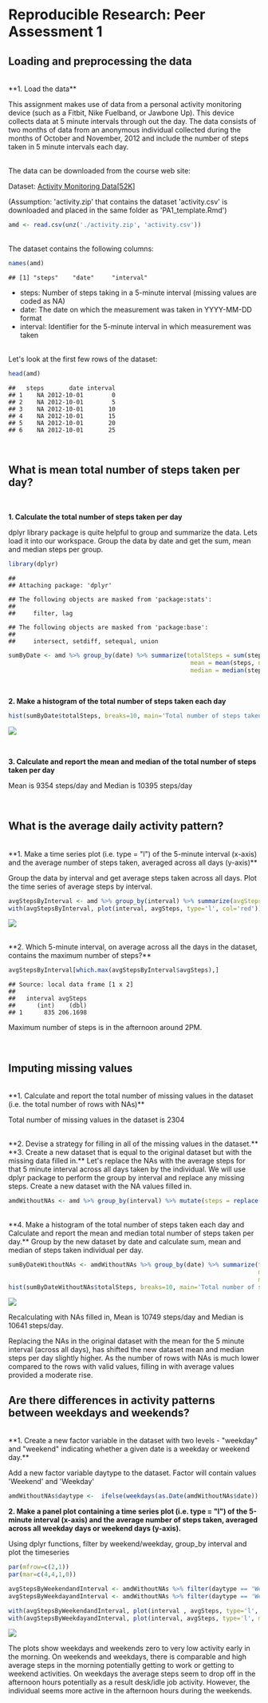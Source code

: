 # Reproducible Research: Peer Assessment 1


## Loading and preprocessing the data
<br/>
**1. Load the data**

This assignment makes use of data from a personal activity monitoring device (such as a Fitbit, Nike Fuelband, or Jawbone Up). This device collects data at 5 minute intervals through out the day. The data consists of two months of data from an anonymous individual collected during the months of October and November, 2012 and include the number of steps taken in 5 minute intervals each day.

<br/>
The data can be downloaded from the course web site:

Dataset: [Activity Monitoring Data[52K]](https://d396qusza40orc.cloudfront.net/repdata%2Fdata%2Factivity.zip)

(Assumption: 'activity.zip' that contains the dataset 'activity.csv' is downloaded and placed in the same folder as 'PA1_template.Rmd')


```r
amd <- read.csv(unz('./activity.zip', 'activity.csv'))
```

<br/>
The dataset contains the following columns:

```r
names(amd)
```

```
## [1] "steps"    "date"     "interval"
```

- steps: Number of steps taking in a 5-minute interval (missing values are coded as NA)
- date: The date on which the measurement was taken in YYYY-MM-DD format
- interval: Identifier for the 5-minute interval in which measurement was taken

<br/>
Let's look at the first few rows of the dataset:

```r
head(amd)
```

```
##   steps       date interval
## 1    NA 2012-10-01        0
## 2    NA 2012-10-01        5
## 3    NA 2012-10-01       10
## 4    NA 2012-10-01       15
## 5    NA 2012-10-01       20
## 6    NA 2012-10-01       25
```
<br/>

## What is mean total number of steps taken per day?
<br/>

**1. Calculate the total number of steps taken per day**

dplyr library package is quite helpful to group and summarize the data. Lets load it into our workspace.
Group the data by date and get the sum, mean and median steps per group.

```r
library(dplyr)
```

```
## 
## Attaching package: 'dplyr'
```

```
## The following objects are masked from 'package:stats':
## 
##     filter, lag
```

```
## The following objects are masked from 'package:base':
## 
##     intersect, setdiff, setequal, union
```

```r
sumByDate <- amd %>% group_by(date) %>% summarize(totalSteps = sum(steps, na.rm = TRUE), 
                                                   mean = mean(steps, na.rm=TRUE), 
                                                   median = median(steps, na.rm=TRUE))
```

<br/>

**2. Make a histogram of the total number of steps taken each day**

```r
hist(sumByDate$totalSteps, breaks=10, main='Total number of steps taken each day', xlab='Steps', col='red')
```

![](PA1_template_files/figure-html/unnamed-chunk-5-1.png)<!-- -->

<br/>

**3. Calculate and report the mean and median of the total number of steps taken per day**

Mean is 9354 steps/day and Median is 10395 steps/day

<br/>

## What is the average daily activity pattern?

<br/>
**1. Make a time series plot (i.e. type = "l") of the 5-minute interval (x-axis) and the average number of steps taken, averaged across all days (y-axis)**

Group the data by interval and get average steps taken across all days. Plot the time series of average steps by interval.

```r
avgStepsByInterval <- amd %>% group_by(interval) %>% summarize(avgSteps = mean(steps, na.rm=TRUE))
with(avgStepsByInterval, plot(interval, avgSteps, type='l', col='red'))
```

![](PA1_template_files/figure-html/unnamed-chunk-6-1.png)<!-- -->

<br/>
**2. Which 5-minute interval, on average across all the days in the dataset, contains the maximum number of steps?**

```r
avgStepsByInterval[which.max(avgStepsByInterval$avgSteps),]
```

```
## Source: local data frame [1 x 2]
## 
##   interval avgSteps
##      (int)    (dbl)
## 1      835 206.1698
```
Maximum number of steps is in the afternoon around 2PM.

<br/>

## Imputing missing values

<br/>
**1. Calculate and report the total number of missing values in the dataset (i.e. the total number of rows with NAs)**

Total number of missing values in the dataset is 2304

<br/>
**2. Devise a strategy for filling in all of the missing values in the dataset.**
**3. Create a new dataset that is equal to the original dataset but with the missing data filled in.**
Let's replace the NAs with the average steps for that 5 minute interval across all days taken by the individual. We will use dplyr package to perform the group by interval and replace any missing steps. Create a new dataset with the NA values filled in.

```r
amdWithoutNAs <- amd %>% group_by(interval) %>% mutate(steps = replace(steps, is.na(steps), as.integer(mean(steps, na.rm=TRUE))))
```

<br/>
**4. Make a histogram of the total number of steps taken each day and Calculate and report the mean and median total number of steps taken per day.**
Group by the new dataset by date and calculate sum, mean and median of steps taken individual per day.

```r
sumByDateWithoutNAs <- amdWithoutNAs %>% group_by(date) %>% summarize(totalSteps = sum(steps, na.rm = TRUE),
                                                                      mean = mean(steps, na.rm=TRUE),
                                                                      median = median(steps, na.rm=TRUE))
hist(sumByDateWithoutNAs$totalSteps, breaks=10, main='Total number of steps taken each day', xlab='Steps', col='red')
```

![](PA1_template_files/figure-html/unnamed-chunk-9-1.png)<!-- -->

Recalculating with NAs filled in, Mean is 10749 steps/day and Median is 10641 steps/day.

Replacing the NAs in the original dataset with the mean for the 5 minute interval (across all days), has shifted the new dataset mean and median steps per day slightly higher. As the number of rows with NAs is much lower compared to the rows with valid values, filling in with average values provided a moderate rise. 
<br/>

## Are there differences in activity patterns between weekdays and weekends?

<br/>
**1. Create a new factor variable in the dataset with two levels - "weekday" and "weekend" indicating whether a given date is a weekday or weekend day.**

Add a new factor variable daytype to the dataset. Factor will contain values 'Weekend' and 'Weekday'

```r
amdWithoutNAs$daytype <-  ifelse(weekdays(as.Date(amdWithoutNAs$date)) %in% c('Sunday', 'Saturday'), 'Weekend', 'Weekday')
```

**2. Make a panel plot containing a time series plot (i.e. type = "l") of the 5-minute interval (x-axis) and the average number of steps taken, averaged across all weekday days or weekend days (y-axis).**

Using dplyr functions, filter by weekend/weekday, group_by interval and plot the timeseries


```r
par(mfrow=c(2,1))
par(mar=c(4,4,1,0))

avgStepsByWeekendandInterval <- amdWithoutNAs %>% filter(daytype == 'Weekend') %>% group_by(interval) %>% summarize(avgSteps = mean(steps, na.rm=TRUE))
avgStepsByWeekdayandInterval <- amdWithoutNAs %>% filter(daytype == 'Weekday') %>% group_by(interval) %>% summarize(avgSteps = mean(steps, na.rm=TRUE))

with(avgStepsByWeekendandInterval, plot(interval , avgSteps, type='l', main='Weekend', col='red', xlab=''))
with(avgStepsByWeekdayandInterval, plot(interval, avgSteps, type='l', main='Weekday', col='blue', xlab='interval'))
```

![](PA1_template_files/figure-html/unnamed-chunk-11-1.png)<!-- -->

The plots show weekdays and weekends zero to very low activity early in the morning. On weekends and weekdays, there is comparable and high average steps in the morning potentially getting to work or getting to weekend activities. On weekdays the average steps seem to drop off in the afternoon hours potentially as a result desk/idle job activity. However, the individual seems more active in the afternoon hours during the weekends.

